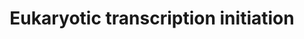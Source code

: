 ---
annotations:
- id: PW:0000100
  parent: regulatory pathway
  type: Pathway Ontology
  value: transcription pathway
authors:
- Nsalomonis
- MaintBot
- Thomas
- Christine Chichester
- Eweitz
description: 'In eukaryotes, RNA polymerase, and therefore the initiation of transcription,
  requires the presence of a core promoter sequence in the DNA. RNA polymerase is
  able to bind to core promoters in the presence of various specific transcription
  factors. The most common type of core promoter in eukaryotes is a short DNA sequence
  known as a TATA box. The TATA box, as a core promoter, is the binding site for a
  transcription factor known as TATA binding protein (TBP), which is itself a subunit
  of another transcription factor, called Transcription Factor II D (TFIID). After
  TFIID binds to the TATA box via the TBP, five more transcription factors and RNA
  polymerase combine around the TATA box in a series of stages to form a preinitiation
  complex. One transcription factor, DNA helicase, has helicase activity and so is
  involved in the separating of opposing strands of double-stranded DNA to provide
  access to a single-stranded DNA template. However, only a low, or basal, rate of
  transcription is driven by the preinitiation complex alone. Other proteins known
  as activators and repressors, along with any associated coactivators or corepressors,
  are responsible for modulating transcription rate.  Source: [[wikipedia:Transcription_(genetics)|Wikipedia]]'
last-edited: 2021-05-24
organisms:
- Caenorhabditis elegans
redirect_from:
- /index.php/Pathway:WP518
- /instance/WP518
- /instance/WP518_r118093
revision: r118093
schema-jsonld:
- '@context': https://schema.org/
  '@id': https://wikipathways.github.io/pathways/WP518.html
  '@type': Dataset
  creator:
    '@type': Organization
    name: WikiPathways
  description: 'In eukaryotes, RNA polymerase, and therefore the initiation of transcription,
    requires the presence of a core promoter sequence in the DNA. RNA polymerase is
    able to bind to core promoters in the presence of various specific transcription
    factors. The most common type of core promoter in eukaryotes is a short DNA sequence
    known as a TATA box. The TATA box, as a core promoter, is the binding site for
    a transcription factor known as TATA binding protein (TBP), which is itself a
    subunit of another transcription factor, called Transcription Factor II D (TFIID).
    After TFIID binds to the TATA box via the TBP, five more transcription factors
    and RNA polymerase combine around the TATA box in a series of stages to form a
    preinitiation complex. One transcription factor, DNA helicase, has helicase activity
    and so is involved in the separating of opposing strands of double-stranded DNA
    to provide access to a single-stranded DNA template. However, only a low, or basal,
    rate of transcription is driven by the preinitiation complex alone. Other proteins
    known as activators and repressors, along with any associated coactivators or
    corepressors, are responsible for modulating transcription rate.  Source: [[wikipedia:Transcription_(genetics)|Wikipedia]]'
  keywords:
  - C06A1.5
  - C36B1.3
  - F09F7.3
  - F14B4.3
  - F26F4.11
  - F54D5.11
  - H27M09.2
  - R02D3.3
  - W01G7.3
  - Y111B2A.13
  - Y39B6A.36
  - Y48E1A.1
  - Y50D7A.2
  - Y54E10BR.6
  - Y66D12A.15
  - Y77E11A.6
  - Y97E10AR.5
  - ZK550.4
  - ZK856.10
  - ama-1
  - cdk-7
  - cyh-1
  - mnat-1
  - pat-4
  - rpb-2
  - taf-13
  - taf-6.1
  - taf-7.2
  - tbp-1
  - ttb-1
  license: CC0
  name: Eukaryotic transcription initiation
seo: CreativeWork
title: Eukaryotic transcription initiation
wpid: WP518
---